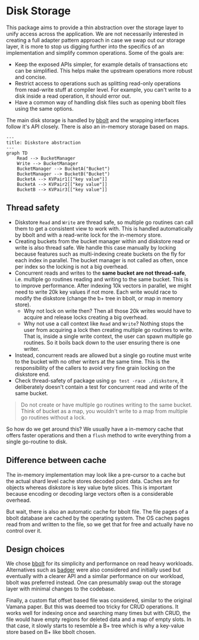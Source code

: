 # Disk Storage

This package aims to provide a thin abstraction over the storage layer to unify access across the application. We are not necessarily interested in creating a full adapter pattern approach in case we swap out our storage layer, it is more to stop us digging further into the specifics of an implementation and simplify common operations. Some of the goals are:

- Keep the exposed APIs simpler, for example details of transactions etc can be simplified. This helps make the upstream operations more robust and concise.
- Restrict access to operations such as splitting read-only operations from read-write stuff at compiler level. For example, you can't write to a disk inside a read operation, it should error out.
- Have a common way of handling disk files such as opening bbolt files using the same options.

The main disk storage is handled by [bbolt](https://github.com/etcd-io/bbolt) and the wrapping interfaces follow it's API closely. There is also an in-memory storage based on maps.

```mermaid
---
title: Diskstore abstraction
---
graph TD
    Read --> BucketManager
    Write --> BucketManager
    BucketManager --> BucketA("Bucket")
    BucketManager --> BucketB("Bucket")
    BucketA --> KVPair1[["key value"]]
    BucketA --> KVPair2[["key value"]]
    BucketB --> KVPair3[["key value"]]
```

## Thread safety

- Diskstore `Read` and `Write` are thread safe, so multiple go routines can call them to get a consistent view to work with. This is handled automatically by bbolt and with a read-write lock for the in-memory store.
- Creating buckets from the bucket manager within and diskstore read or write is also thread safe. We handle this case manually by locking because features such as multi-indexing create buckets on the fly for each index in parallel. The bucket manager is not called as often, once per index so the locking is not a big overhead.
- Concurrent reads and writes to the **same bucket are not thread-safe**, i.e. multiple go routines reading and writing to the same bucket. This is to improve performance. After indexing 10k vectors in parallel, we might need to write 20k key values if not more. Each write would race to modify the diskstore (change the b+ tree in bbolt, or map in memory store).
  - Why not lock on write then? Then all those 20k writes would have to acquire and release locks creating a big overhead.
  - Why not use a call context like `Read` and `Write`? Nothing stops the user from acquiring a lock then creating multiple go routines to write. That is, inside a single write context, the user can spawn multiple go routines. So it boils back down to the user ensuring there is one writer.
- Instead, concurrent reads are allowed but a single go routine must write to the bucket with no other writers at the same time. This is the responsibility of the callers to avoid very fine grain locking on the diskstore end.
- Check thread-safety of package using `go test -race ./diskstore`, it deliberately doesn't contain a test for concurrent read and write of the same bucket.

> Do not create or have multiple go routines writing to the same bucket. Think of bucket as a map, you wouldn't write to a map from multiple go routines without a lock.

So how do we get around this? We usually have a in-memory cache that offers faster operations and then a `flush` method to write everything from a single go-routine to disk.

## Difference between cache

The in-memory implementation may look like a pre-cursor to a cache but the actual shard level cache stores decoded point data. Caches are for objects whereas diskstore is key value byte slices. This is important because encoding or decoding large vectors often is a considerable overhead.

But wait, there is also an automatic cache for bbolt file. The file pages of a bbolt database are cached by the operating system. The OS caches pages read from and written to the file, so we get that for free and actually have no control over it.

## Design choices

We chose [bbolt](https://github.com/etcd-io/bbolt) for its simplicity and performance on read heavy workloads. Alternatives such as [badger](https://github.com/dgraph-io/badger) were also considered and initially used but eventually with a clearer API and a similar performance on our workload, bbolt was preferred instead. One can presumably swap out the storage layer with minimal changes to the codebase.

Finally, a custom flat offset based file was considered, similar to the original Vamana paper. But this was deemed too tricky for CRUD operations. It works well for indexing once and searching many times but with CRUD, the file would have empty regions for deleted data and a map of empty slots. In that case, it slowly starts to resemble a B+ tree which is why a key-value store based on B+ like bbolt chosen.
